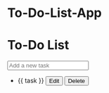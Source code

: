 # To-Do-List-App
<!-- index.html -->
<!DOCTYPE html>
<html lang="en">
<head>
    <meta charset="UTF-8">
    <meta name="viewport" content="width=device-width, initial-scale=1.0">
    <link rel="stylesheet" href="styles.css">
    <title>To-Do List App</title>
</head>
<body>
    <div id="app">
        <h1>To-Do List</h1>
        <input v-model="newTask" @keyup.enter="addTask" placeholder="Add a new task">
        <ul>
            <li v-for="(task, index) in tasks" :key="index">
                {{ task }}
                <button @click="editTask(index)">Edit</button>
                <button @click="deleteTask(index)">Delete</button>
            </li>
        </ul>
    </div>
    <script src="https://cdn.jsdelivr.net/npm/vue@2"></script>
    <script src="script.js"></script>
</body>
</html>

